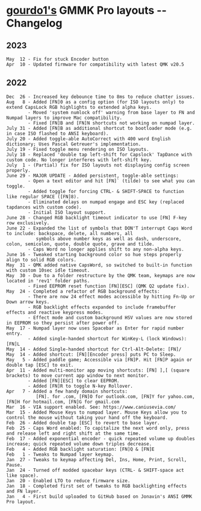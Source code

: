 # [gourdo1's](mailto:gourdo1@outlook.com) GMMK Pro layouts -- Changelog

## 2023
    May  12 - Fix for stuck Encoder button
    Apr  10 - Updated firmware for compatibility with latest QMK v20.5
## 2022
    Dec  26 - Increased key debounce time to 8ms to reduce chatter issues.
    Aug   8 - Added [FN]0 as a config option (for ISO layouts only) to extend CapsLock RGB highlights to extended alpha keys.
            - Moved 'system numlock off' warning from base layer to FN and Numpad layers to improve Mac compatibility.
            - Fixed [FN]B and [FN]N shortcuts not working on numpad layer.
    July 31 - Added [FN]B as additional shortcut to bootloader mode (e.g. in case ISO flashed to ANSI keyboard).
    July 20 - Added toggle-able AutoCorrect with 400 word English dictionary; Uses Pascal Getreuer's implementation.
    July 19 - Fixed toggle menu rendering on ISO layouts.
    July 18 - Replaced 'double tap left-shift for Capslock' TapDance with custom code. No longer interferes with left-shift key.
    July  1 - (Partial) fix for ISO layouts not displaying config screen properly.
    June 29 - MAJOR UPDATE - Added persistent, toggle-able settings:
            - Open a text editor and hit [FN]` (tilde) to see what you can toggle.
            - Added toggle for forcing CTRL- & SHIFT-SPACE to function like regular SPACE ([FN]8).
            - Eliminated delays on numpad engage and ESC key (replaced tapdances with custom code).
            - Initial ISO layout support.
    June 28 - Changed RGB backlight timeout indicator to use [FN] F-key row exclusively.
    June 22 - Expanded the list of symbols that DON'T interrupt Caps Word to include: backspace, delete, all numbers, all
               symbols above number keys as well as dash, underscore, colon, semicolon, quote, double quote, grave and tilde.
            - Caps Word no longer applies shift to any non-alpha keys.
    June 16 - Tweaked starting background color so hue steps properly align to solid RGB colors.
    May  31 - QMK added native CapsWord, so switched to built-in function with custom 10sec idle timeout.
    May  30 - Due to a folder restructure by the QMK team, keymaps are now located in 'rev1' folder paths.
            - Fixed EEPROM reset function [FN][ESC] (QMK Q2 update fix).
    May  24 - Completed a refactor of RGB background effects:
            - There are now 24 effect modes accessible by hitting Fn-Up or Down arrow keys.
            - RGB backlight effects expanded to include framebuffer effects and reactive keypress modes.
            - Effect mode and custom background HSV values are now stored in EEPROM so they persist after power off.
    May  17 - Numpad layer now uses Spacebar as Enter for rapid number entry.
            - Added single-handed shortcut for WinKey-L (lock Windows): [FN]L
    May  14 - Added Single-handed shortcut for Ctrl-Alt-Delete: [FN]/
    May  14 - Added shortcut: [FN][Encoder press] puts PC to Sleep.
    May   5 - Added paddle game; Accessible via [FN]P. Hit [FN]P again or double tap [ESC] to exit.
    Apr  11 - Added multi-monitor app moving shortcuts: [FN] ],[ (square brackets) to move current app window to next monitor.
            - Added [FN][ESC] to clear EEPROM.
            - Added [FN]R to toggle N-key Rollover.
    Apr   7 - Added a few handy domain shortcuts:
               [FN]. for .com, [FN]O for outlook.com, [FN]Y for yahoo.com, [FN]H for hotmail.com, [FN]G for gmail.com
    Mar  16 - VIA support enabled. See: https://www.caniusevia.com/
    Mar  15 - Added Mouse Keys to numpad layer. Mouse Keys allow you to control the mouse without taking your hand off the keyboard.
    Feb  26 - Added double tap [ESC] to revert to base layer.
    Feb  25 - Caps Word enabled: To capitalize the next word only, press and release left and right shift at the same time.
    Feb  17 - Added exponential encoder - quick repeated volume up doubles increase; quick repeated volume down triples decrease.
    Feb   4 - Added RGB backlight saturation: [FN]Q & [FN]E
    Feb   1 - Tweaks to Numpad layer keymap.
    Jan  27 - Tweaks to keymap affecting Del, Ins, Home, Print, Scroll, Pause.
    Jan  24 - Turned off modded spacebar keys (CTRL- & SHIFT-space act like space).
    Jan  20 - Enabled LTO to reduce firmware size.
    Jan  18 - Completed first set of tweaks to RGB backlighting effects and FN layer.
    Jan   4 - First build uploaded to GitHub based on Jonavin's ANSI GMMK Pro layout.

